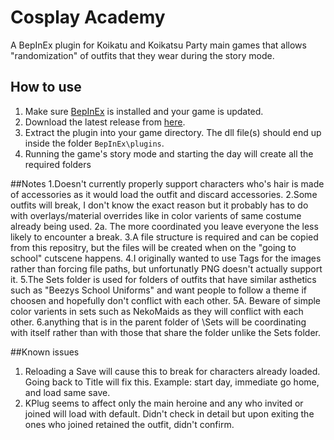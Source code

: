 # Cosplay Academy
A BepInEx plugin for Koikatu and Koikatsu Party main games that allows "randomization" of outfits that they wear during the story mode.

## How to use 
1. Make sure [BepInEx](https://github.com/BepInEx/BepInEx) is installed and your game is updated.
2. Download the latest release from [here]().
3. Extract the plugin into your game directory. The dll file(s) should end up inside the folder `BepInEx\plugins`.
4. Running the game's story mode and starting the day will create all the required folders

##Notes
1.Doesn't currently properly support characters who's hair is made of accessories as it would load the outfit and discard accessories.
2.Some outfits will break, I don't know the exact reason but it probably has to do with overlays/material overrides like in color varients of same costume already being used.
	2a. The more coordinated you leave everyone the less likely to encounter a break.
3.A file structure is required and can be copied from this repositry, but the files will be created when on the "going to school" cutscene happens.
4.I originally wanted to use Tags for the images rather than forcing file paths, but unfortunatly PNG doesn't actually support it.
5.The Sets folder is used for folders of outfits that have similar asthetics such as "Beezys School Uniforms" and want people to follow a theme if choosen and hopefully don't conflict with each other.
	5A. Beware of simple color varients in sets such as NekoMaids as they will conflict with each other.
6.anything that is in the parent folder of \Sets will be coordinating with itself rather than with those that share the folder unlike the Sets folder.

##Known issues
1. Reloading a Save will cause this to break for characters already loaded. Going back to Title will fix this.
	Example: start day, immediate go home, and load same save.
2. KPlug seems to affect only the main heroine and any who invited or joined will load with default. Didn't check in detail but upon exiting the ones who joined retained the outfit, didn't confirm.


